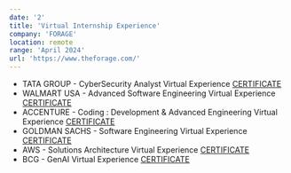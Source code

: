 ```yaml
---
date: '2'
title: 'Virtual Internship Experience'
company: 'FORAGE'
location: remote
range: 'April 2024'
url: 'https://www.theforage.com/'
---
```


- TATA GROUP - CyberSecurity Analyst Virtual Experience [CERTIFICATE](https://joshuasportfolio.blob.core.windows.net/certificates/Tata%20Group_certificate.pdf?sp=r&st=2024-04-20T10:15:08Z&se=2100-04-20T18:15:08Z&spr=https&sv=2022-11-02&sr=b&sig=DJab1ciri3aLhFm2meHf6NIrW7YVR%2B4z2LTQwY3ruro%3D)
- WALMART USA - Advanced Software Engineering Virtual Experience [CERTIFICATE](https://joshuasportfolio.blob.core.windows.net/certificates/Walmart%20USA_certificate.pdf?sp=r&st=2024-04-20T10:15:44Z&se=2100-04-20T18:15:44Z&spr=https&sv=2022-11-02&sr=b&sig=%2FcSwNTUm5UPm8kWiS5dwou8vLVxm7d5OqjQyGrKaSoE%3D)
- ACCENTURE - Coding : Development & Advanced Engineering Virtual Experience [CERTIFICATE](https://joshuasportfolio.blob.core.windows.net/certificates/Accenture%20North%20America_certificate.pdf?sp=r&st=2024-04-20T10:13:58Z&se=2100-04-20T18:13:58Z&spr=https&sv=2022-11-02&sr=b&sig=H3%2B9FXBRUzqA6MVqmQ6a02bihQiq7rgmn%2BsOg0CGpEY%3D)
- GOLDMAN SACHS - Software Engineering Virtual Experience [CERTIFICATE](https://joshuasportfolio.blob.core.windows.net/certificates/Goldman%20Sachs_certificate.pdf?sp=r&st=2024-04-20T16:54:46Z&se=2100-04-21T00:54:46Z&spr=https&sv=2022-11-02&sr=b&sig=HslvkiSRTZ6KqE3L945phRN1sMWrub%2BIJa%2FJbCHOOtI%3D)
- AWS - Solutions Architecture Virtual Experience [CERTIFICATE](https://joshuasportfolio.blob.core.windows.net/certificates/AWS%20APAC_certificate.pdf?sp=r&st=2024-04-20T17:06:48Z&se=2100-04-21T01:06:48Z&spr=https&sv=2022-11-02&sr=b&sig=vRBQ9hz2krerKMVQ91%2FvcCzkZvyL9h4jDQ6qtvqCO9M%3D)
- BCG - GenAI Virtual Experience [CERTIFICATE](https://joshuasportfolio.blob.core.windows.net/certificates/BCG_certificate.pdf?sp=r&st=2024-04-20T17:24:29Z&se=2100-04-21T01:24:29Z&spr=https&sv=2022-11-02&sr=b&sig=UwDBEflG34NY7xwN1DlpXXZLf0qCEUeeoTbHd1QjFF0%3D)
